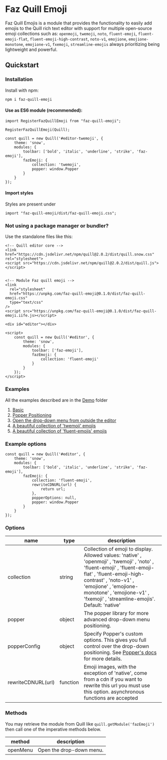 # Faz Quill Emoji
Faz Quill Emojis is a module that provides the functionality to easily add emojis to the Quill rich text editor with support for multiple open-source emoji collections such as: `openmoji`, `twemoji`, `noto`, `fluent-emoji`, `fluent-emoji-flat`, `fluent-emoji-high-contrast`, `noto-v1`, `emojione`, `emojione-monotone`, `emojione-v1`, `fxemoji`, `streamline-emojis` always prioritizing being lightweight and powerful.

## Quickstart


### Installation

Install with npm:

```
npm i faz-quill-emoji
```

#### Use as ES6 module (recommended):

```
import RegisterFazQuillEmoji from "faz-quill-emoji";

RegisterFazQuillEmoji(Quill);

const quill = new Quill('#editor-twemoji', {
    theme: 'snow',
    modules: {
        toolbar: ['bold', 'italic', 'underline', 'strike', 'faz-emoji'],
        fazEmoji: {
            collection: 'twemoji',
            popper: window.Popper
        }
    }
});
```

#### Import styles

Styles are present under

```
import "faz-quill-emoji/dist/faz-quill-emoji.css";
```


### Not using a package manager or bundler?

Use the standalone files like this:

```
<!-- Quill editor core -->
<link href="https://cdn.jsdelivr.net/npm/quill@2.0.2/dist/quill.snow.css" rel="stylesheet">
<script src="https://cdn.jsdelivr.net/npm/quill@2.0.2/dist/quill.js"></script>


<!-- Module Faz quill emoji -->
<link
  rel="stylesheet"
  href="https://unpkg.com/faz-quill-emoji@0.1.0/dist/faz-quill-emoji.css"
  type="text/css"
/>
<script src="https://unpkg.com/faz-quill-emoji@0.1.0/dist/faz-quill-emoji.iife.js></script>

<div id="editor"></div>

<script>
    const quill = new Quill('#editor', {
        theme: 'snow',
        modules: {
            toolbar: ['faz-emoji'],
            fazEmoji: {
                collection: 'fluent-emoji'
            }
        }
    });
</script>
```

### Examples

All the examples described are in the [Demo](./demo/) folder

1. [Basic](./demo/index.html)
2. [Popper Positioning](./demo/index.html)
3. [Open the drop-down menu from outside the editor](./demo/index.html)
4. [A beautiful collection of 'twemoji' emojis](./demo/index.html)
5. [A beautiful collection of 'fluent-emojis' emojis](./demo/index.html)


### Example options

```
const quill = new Quill('#editor', {
    theme: 'snow',
    modules: {
        toolbar: ['bold', 'italic', 'underline', 'strike', 'faz-emoji'],
        fazEmoji: {
            collection: 'fluent-emoji', 
            rewriteCDNURL(url) {
                return url;
            },
            popperOptions: null,
            popper: window.Popper
        }
    }
});
```

### Options

| name          | type     | description                                                                                                                                                                                                                                                                  |
|---------------|----------|------------------------------------------------------------------------------------------------------------------------------------------------------------------------------------------------------------------------------------------------------------------------------|
| collection    | string   | Collection of emoji to display. Allowed values: 'native' ,  'openmoji' ,  'twemoji' ,  'noto' ,  'fluent-emoji' ,  'fluent-emoji-flat' ,  'fluent-emoji-high-contrast' ,  'noto-v1' ,  'emojione' ,  'emojione-monotone' ,  'emojione-v1' ,  'fxemoji' ,  'streamline-emojis'. Default: 'native' |
| popper        | object   | The popper library for more advanced drop-down menu positioning.                                                                                                                                                                                                             |
| popperConfig  | object   | Specify Popper's custom options. This gives you full control over the drop-down positioning. See [Popper's docs](https://popper.js.org/docs/v2/) for more details.                                                                                                                                             |
| rewriteCDNURL(url) | function | Emoji images, with the exception of 'native', come from a cdn if you want to rewrite this url you must use this option. asynchronous functions are accepted                                                                                                                  |


### Methods

You may retrieve the module from Quill like `quill.getModule('fazEmoji')` then call one of the imperative methods below.

| method   | description              |
|----------|--------------------------|
| openMenu | Open the drop-down menu. |